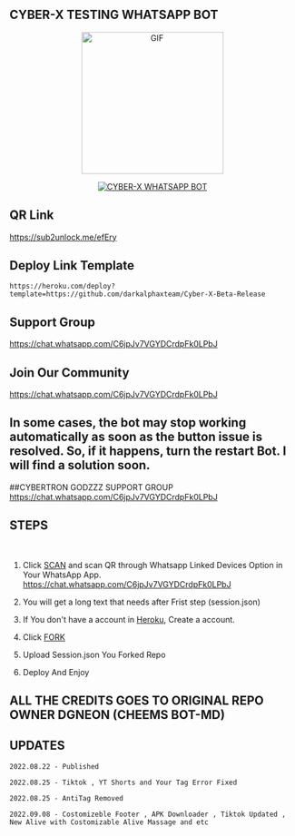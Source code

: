 ##                       CYBER-X TESTING WHATSAPP BOT

<p align = center>   <img src="https://telegra.ph/file/CybertronGodzzz.jpg" alt="GIF" width="250" height="250"/> </p>

<p align  = center> <a href="#"><img title="CYBER-X WHATSAPP BOT" src="https://img.shields.io/badge/CYBER-X WhatsApp Bot-green?colorA=%23ff0000&colorB=%23017e40&style=for-the-badge"></a> </p>

## QR Link 
https://sub2unlock.me/efEry
## Deploy Link Template 
```https://heroku.com/deploy?template=https://github.com/darkalphaxteam/Cyber-X-Beta-Release```
## Support Group 
https://chat.whatsapp.com/C6jpJv7VGYDCrdpFk0LPbJ
## Join Our Community 
https://chat.whatsapp.com/C6jpJv7VGYDCrdpFk0LPbJ


## In some cases, the bot may stop working automatically as soon as the button issue is resolved. So, if it happens, turn the restart Bot. I will find a solution soon.
##CYBERTRON GODZZZ SUPPORT GROUP 
https://chat.whatsapp.com/C6jpJv7VGYDCrdpFk0LPbJ
## STEPS
<br>

1. Click [SCAN](https://replit.com/@darkalphaxteam/CYBER-X-MD-SCANNER?v=1) and scan QR through Whatsapp Linked Devices Option in Your WhatsApp App.
https://chat.whatsapp.com/C6jpJv7VGYDCrdpFk0LPbJ

2. You will get a long text that needs after Frist step (session.json)

3. If You don't have a account in [Heroku](https://signup.heroku.com/), Create a account.

4. Click [FORK](https://github.com/darkalphaxteam/Cyber-X-Beta-Release/fork)
5. Upload Session.json You Forked Repo
6. Deploy And Enjoy

## ALL THE CREDITS GOES TO ORIGINAL REPO OWNER DGNEON (CHEEMS BOT-MD)

## UPDATES

```2022.08.22 - Published```

```2022.08.25 - Tiktok , YT Shorts and Your Tag Error Fixed```

```2022.08.25 - AntiTag Removed```

```2022.09.08 - Costomizeble Footer , APK Downloader , Tiktok Updated , New Alive with Costomizable Alive Massage and etc```
